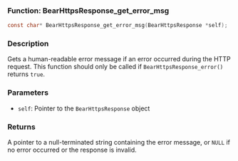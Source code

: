 ### Function: BearHttpsResponse_get_error_msg
```c
const char* BearHttpsResponse_get_error_msg(BearHttpsResponse *self);
```
### Description
Gets a human-readable error message if an error occurred during the HTTP request. This function should only be called if `BearHttpsResponse_error()` returns `true`.

### Parameters
- `self`: Pointer to the `BearHttpsResponse` object

### Returns
A pointer to a null-terminated string containing the error message, or `NULL` if no error occurred or the response is invalid.
